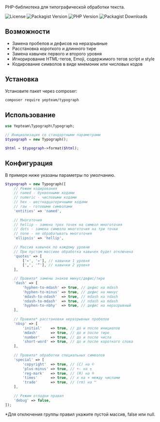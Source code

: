 PHP-библиотека для типографической обработки текста.

![License](https://img.shields.io/github/license/yepteam/typograph)
![Packagist Version](https://img.shields.io/packagist/v/yepteam/typograph)
![PHP Version](https://img.shields.io/packagist/php-v/yepteam/typograph)
![Packagist Downloads](https://img.shields.io/packagist/dt/yepteam/typograph)

## Возможности

- Замена пробелов и дефисов на неразрывные
- Расстановка короткого и длинного тире
- Замена кавычек первого и второго уровня
- Игнорирование HTML-тегов, Emoji, содержимого тегов script и style
- Кодирование символов в виде мнемоник или числовых кодов

## Установка

Установите пакет через composer:

```bash
composer require yepteam/typograph
```

## Использование

```php
use Yepteam\Typograph\Typograph;

// Инициализация со стандартными параметрами
$typograph = new Typograph();

$html = $typograph->format($html);
```

## Конфигурация

В примере ниже указаны параметры по умолчанию.

```php
$typograph = new Typograph([
    // Режим кодирования
    // named - буквенными кодами
    // numeric - числовыми кодами
    // hex - шестнадцатеричными кодами
    // raw - готовыми символами
    'entities' => 'named',
    
    // Многоточия
    // hellip - замена трех точек на символ многоточия
    // dots - замена символа многоточия на три точки
    // none - не обрабатывать многоточия
    'ellipsis' => 'hellip',
    
    // Массив кавычек по каждому уровню
    // При пустом массиве обработка кавычек будет отключена
    'quotes' => [
        ['«', '»'], // кавычки 1 уровня
        ['„', '“'], // кавычки 2 уровня
    ],

    // Правила* замены знаков минус/дефис/тире    
    'dash' => [
        'hyphen-to-mdash' => true, // дефис на mdash
        'hyphen-to-minus' => true, // дефис на минус
        'mdash-to-ndash'  => true, // mdash на ndash
        'ndash-to-mdash'  => true, // ndash на mdash
        'hyphen-to-nbhy'  => true, // дефис на неразрывный
    ],
    
    // Правила* расстановки неразрывных пробелов
    'nbsp' => [
        'initial'    => true, // до и после инициалов
        'mdash'      => true, // до и после тире
        'number'     => true, // до и после числа
        'short-word' => true, // до и после короткого слова
    ],
    
    // Правила* обработки специальных символов
    'special' => [
        'copyright'  => true, // (C) на ©
        'plus-minus' => true, // +- на ±
        'reg-mark'   => true, // (R) на ®
        'times'      => true, // x на × между числами
        'trade'      => true, // (rm) на ™
    ],
    
    // Режим отладки правил
    'debug' => false,
]);
```

*Для отключения группы правил укажите пустой массив, false или null.

